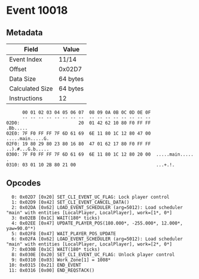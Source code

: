 # Event 10018

## Metadata

| Field           | Value    |
|-----------------|----------|
| Event Index     | 11/14    |
| Offset          | 0x02D7   |
| Data Size       | 64 bytes |
| Calculated Size | 64 bytes |
| Instructions    | 12       |

```
      00 01 02 03 04 05 06 07  08 09 0A 0B 0C 0D 0E 0F
      -- -- -- -- -- -- -- --  -- -- -- -- -- -- -- --
02D0:                      20  01 42 62 10 80 F0 FF FF          .Bb.....
02E0: 7F F0 FF FF 7F 6D 61 69  6E 11 80 1C 12 80 47 00  .....main.....G.
02F0: 19 80 29 80 23 80 16 80  47 01 62 17 80 F0 FF FF  ..).#...G.b.....
0300: 7F F0 FF FF 7F 6D 61 69  6E 11 80 1C 12 80 20 00  .....main..... .
0310: 03 01 10 2B 80 21 00                              ...+.!.         
```

## Opcodes

```
  0: 0x02D7 [0x20] SET_CLI_EVENT_UC_FLAG: Lock player control
  1: 0x02D9 [0x42] SET_CLI_EVENT_CANCEL_DATA()
  2: 0x02DA [0x62] LOAD_EVENT_SCHEDULER (arg=5012): Load scheduler "main" with entities [LocalPlayer, LocalPlayer], work=[1*, 0*]
  3: 0x02EB [0x1C] WAIT(180* ticks)
  4: 0x02EE [0x47] UPDATE_PLAYER_POS(180.000*, -255.000*, 12.000*, yaw=90.0°*)
  5: 0x02F8 [0x47] WAIT_PLAYER_POS_UPDATE
  6: 0x02FA [0x62] LOAD_EVENT_SCHEDULER (arg=5012): Load scheduler "main" with entities [LocalPlayer, LocalPlayer], work=[2*, 0*]
  7: 0x030B [0x1C] WAIT(180* ticks)
  8: 0x030E [0x20] SET_CLI_EVENT_UC_FLAG: Unlock player control
  9: 0x0310 [0x03] Work_Zone[1] = 1008*
 10: 0x0315 [0x21] END_EVENT
 11: 0x0316 [0x00] END_REQSTACK()
```

